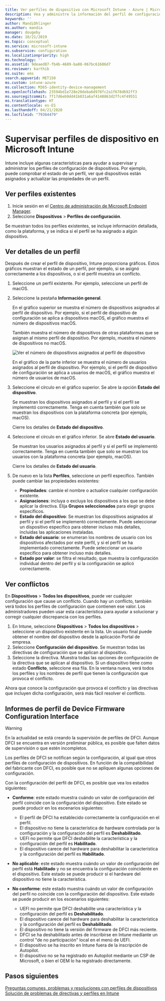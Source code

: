 ```yaml
---
title: Ver perfiles de dispositivo con Microsoft Intune - Azure | Microsoft Docs
description: Vea y administre la información del perfil de configuración de dispositivos en Microsoft Intune, vea un gráfico del número de dispositivos asignados a un perfil y qué dispositivos tienen perfiles asignados o implementados. También se puede solucionar problemas con perfiles de configuración de conflictos.
keywords: ''
author: MandiOhlinger
ms.author: mandia
manager: dougeby
ms.date: 10/21/2019
ms.topic: conceptual
ms.service: microsoft-intune
ms.subservice: configuration
ms.localizationpriority: high
ms.technology: ''
ms.assetid: 9deaed87-fb4b-4689-ba88-067bc61686d7
ms.reviewer: karthib
ms.suite: ems
search.appverid: MET150
ms.custom: intune-azure
ms.collection: M365-identity-device-management
ms.openlocfilehash: 23594bd1e728e20deba6d978fc2a1f678d692ff3
ms.sourcegitcommit: 7f17d6eb9dd41b031a6af4148863d2ffc4f49551
ms.translationtype: HT
ms.contentlocale: es-ES
ms.lasthandoff: 04/21/2020
ms.locfileid: "79364479"
---
```

# <a name="monitor-device-profiles-in-microsoft-intune"></a>Supervisar perfiles de dispositivo en Microsoft Intune



Intune incluye algunas características para ayudar a supervisar y administrar los perfiles de configuración de dispositivos. Por ejemplo, puede comprobar el estado de un perfil, ver qué dispositivos están asignados y actualizar las propiedades de un perfil.

## <a name="view-existing-profiles"></a>Ver perfiles existentes

1. Inicie sesión en el [Centro de administración de Microsoft Endpoint Manager](https://go.microsoft.com/fwlink/?linkid=2109431).
2. Seleccione **Dispositivos** > **Perfiles de configuración**.

Se muestran todos los perfiles existentes, se incluye información detallada, como la plataforma, y se indica si el perfil se ha asignado a algún dispositivo.

## <a name="view-details-on-a-profile"></a>Ver detalles de un perfil

Después de crear el perfil de dispositivo, Intune proporciona gráficos. Estos gráficos muestran el estado de un perfil, por ejemplo, si se asignó correctamente a los dispositivos, o si el perfil muestra un conflicto.

1. Seleccione un perfil existente. Por ejemplo, seleccione un perfil de macOS.
2. Seleccione la pestaña **Información general**.

    En el gráfico superior se muestra el número de dispositivos asignados al perfil de dispositivo. Por ejemplo, si el perfil de dispositivo de configuración se aplica a dispositivos macOS, el gráfico muestra el número de dispositivos macOS.

    También muestra el número de dispositivos de otras plataformas que se asignan al mismo perfil de dispositivo. Por ejemplo, muestra el número de dispositivos no macOS.

    ![Ver el número de dispositivos asignados al perfil de dispositivo](./media/device-profile-monitor/device-configuration-profile-graphical-chart.png)

    En el gráfico de la parte inferior se muestra el número de usuarios asignados al perfil de dispositivo. Por ejemplo, si el perfil de dispositivo de configuración se aplica a usuarios de macOS, el gráfico muestra el número de usuarios de macOS.

3. Seleccione el círculo en el gráfico superior. Se abre la opción **Estado del dispositivo**.

    Se muestran los dispositivos asignados al perfil y si el perfil se implementó correctamente. Tenga en cuenta también que solo se muestran los dispositivos con la plataforma concreta (por ejemplo, macOS).

    Cierre los detalles de **Estado del dispositivo**.

4. Seleccione el círculo en el gráfico inferior. Se abre **Estado del usuario**. 

    Se muestran los usuarios asignados al perfil y si el perfil se implementó correctamente. Tenga en cuenta también que solo se muestran los usuarios con la plataforma concreta (por ejemplo, macOS).

    Cierre los detalles de **Estado del usuario**.

5. De nuevo en la lista **Perfiles**, seleccione un perfil específico. También puede cambiar las propiedades existentes:
    - **Propiedades**: cambie el nombre o actualice cualquier configuración existente.
    - **Asignaciones**: incluya o excluya los dispositivos a los que se debe aplicar la directiva. Elija **Grupos seleccionados** para elegir grupos específicos.
    - **Estado del dispositivo**: Se muestran los dispositivos asignados al perfil y si el perfil se implementó correctamente. Puede seleccionar un dispositivo específico para obtener incluso más detalles, incluidas las aplicaciones instaladas.
    - **Estado del usuario**: se enumeran los nombres de usuario con los dispositivos afectados por este perfil, y si el perfil se ha implementado correctamente. Puede seleccionar un usuario específico para obtener incluso más detalles.
    - **Estado por valor**: se filtra el resultado, que muestra la configuración individual dentro del perfil y si la configuración se aplicó correctamente.

## <a name="view-conflicts"></a>Ver conflictos

En **Dispositivos** > **Todos los dispositivos**, puede ver cualquier configuración que cause un conflicto. Cuando hay un conflicto, también verá todos los perfiles de configuración que contienen ese valor. Los administradores pueden usar esta característica para ayudar a solucionar y corregir cualquier discrepancia con los perfiles.

1. En Intune, seleccione **Dispositivos** > **Todos los dispositivos** > seleccione un dispositivo existente en la lista. Un usuario final puede obtener el nombre del dispositivo desde la aplicación Portal de empresa.
2. Seleccione **Configuración del dispositivo**. Se muestran todas las directivas de configuración que se aplican al dispositivo.
3. Seleccione la directiva. Muestra todas las opciones de configuración de la directiva que se aplican al dispositivo. Si un dispositivo tiene como estado **Conflicto**, seleccione esa fila. En la ventana nueva, verá todos los perfiles y los nombres de perfil que tienen la configuración que provoca el conflicto.

Ahora que conoce la configuración que provoca el conflicto y las directivas que incluyen dicha configuración, será más fácil resolver el conflicto. 

## <a name="device-firmware-configuration-interface-profile-reporting"></a>Informes de perfil de Device Firmware Configuration Interface

> [!WARNING]
> En la actualidad se está creando la supervisión de perfiles de DFCI. Aunque DFCI se encuentra en versión preliminar pública, es posible que falten datos de supervisión o que estén incompletos.

Los perfiles de DFCI se notifican según la configuración, al igual que otros perfiles de configuración de dispositivos. En función de la compatibilidad del fabricante con DFCI, es posible que no se apliquen algunas opciones de configuración.

Con la configuración del perfil de DFCI, es posible que vea los estados siguientes:

- **Conforme**: este estado muestra cuándo un valor de configuración del perfil coincide con la configuración del dispositivo. Este estado se puede producir en los escenarios siguientes:

  - El perfil de DFCI ha establecido correctamente la configuración en el perfil.
  - El dispositivo no tiene la característica de hardware controlada por la configuración y la configuración del perfil es **Deshabilitado**.
  - UEFI no permite que DFCI deshabilite la característica y la configuración del perfil es **Habilitado**.
  - El dispositivo carece del hardware para deshabilitar la característica y la configuración del perfil es **Habilitado**.

- **No aplicable**: este estado muestra cuándo un valor de configuración del perfil está **Habilitado** y no se encuentra la configuración coincidente en el dispositivo. Este estado se puede producir si el hardware del dispositivo no tiene la característica.

- **No conforme**: este estado muestra cuándo un valor de configuración del perfil no coincide con la configuración del dispositivo. Este estado se puede producir en los escenarios siguientes:

  - UEFI no permite que DFCI deshabilite una característica y la configuración del perfil es **Deshabilitado**.
  - El dispositivo carece del hardware para deshabilitar la característica y la configuración del perfil es **Deshabilitado**.
  - El dispositivo no tiene la versión del firmware de DFCI más reciente.
  - DFCI se ha deshabilitado antes de inscribirse en Intune mediante un control "de no participación" local en el menú de UEFI.
  - El dispositivo se ha inscrito en Intune fuera de la inscripción de Autopilot.
  - El dispositivo no se ha registrado en Autopilot mediante un CSP de Microsoft, o bien el OEM lo ha registrado directamente.

## <a name="next-steps"></a>Pasos siguientes

[Preguntas comunes, problemas y resoluciones con perfiles de dispositivos](device-profile-troubleshoot.md)  
[Solución de problemas de directivas y perfiles en Intune](troubleshoot-policies-in-microsoft-intune.md)
